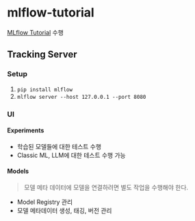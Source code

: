 # mlflow-tutorial
[MLflow Tutorial](https://mlflow.org/docs/latest/getting-started/logging-first-model/index.html) 수행

## Tracking Server
### Setup
1. `pip install mlflow`
2. `mlflow server --host 127.0.0.1 --port 8080`
### UI
#### Experiments
- 학습된 모델들에 대한 테스트 수행
- Classic ML, LLM에 대한 테스트 수행 가능
#### Models
> 모델 메타 데이터에 모델을 연결하려면 별도 작업을 수행해야 한다.
- Model Registry 관리
- 모델 메타데이터 생성, 태깅, 버전 관리




